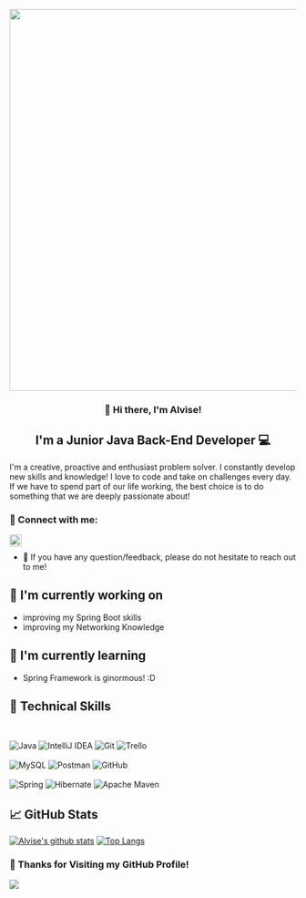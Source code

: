 <p align="center">
  <img src="https://user-images.githubusercontent.com/116837478/232205896-3e32502c-3653-4436-8af6-5b47dcf27bbc.png" width="670"/>
</p>
<h3 align="center">
👋 Hi there, I'm Alvise!</a>
</h3>

<h2 align="center">
 I'm a Junior Java Back-End Developer 💻
</h2> 

I'm a creative, proactive and enthusiast problem solver. I constantly develop new skills and knowledge! I love to code and take on challenges every day. If we have to spend part of our life working, the best choice is to do something that we are deeply passionate about!

### 🤝 Connect with me:

<a href="https://www.linkedin.com/in/alvisezingales/"><img align="left" src="https://raw.githubusercontent.com/yushi1007/yushi1007/main/images/linkedin.svg" alt="Alvise Zingales | LinkedIn" width="21px"/></a>
</br>
- 💬 If you have any question/feedback, please do not hesitate to reach out to me!

## 🔭 I'm currently working on

- improving my Spring Boot skills
- improving my Networking Knowledge

## 🌱 I'm currently learning

- Spring Framework is ginormous! :D

## 💼 Technical Skills

</br>

![Java](https://img.shields.io/badge/java-%23ED8B00.svg?style=for-the-badge&logo=java&logoColor=white)
![IntelliJ IDEA](https://img.shields.io/badge/IntelliJIDEA-000000.svg?style=for-the-badge&logo=intellij-idea&logoColor=white)
![Git](https://img.shields.io/badge/git-%23F05033.svg?style=for-the-badge&logo=git&logoColor=white)
![Trello](https://img.shields.io/badge/Trello-%23026AA7.svg?style=for-the-badge&logo=Trello&logoColor=white)
</br>
</br>
![MySQL](https://img.shields.io/badge/mysql-%2300f.svg?style=for-the-badge&logo=mysql&logoColor=white)
![Postman](https://img.shields.io/badge/Postman-FF6C37?style=for-the-badge&logo=postman&logoColor=white)
![GitHub](https://img.shields.io/badge/github-%23121011.svg?style=for-the-badge&logo=github&logoColor=white)
</br>
</br>
![Spring](https://img.shields.io/badge/spring-%236DB33F.svg?style=for-the-badge&logo=spring&logoColor=white)
![Hibernate](https://img.shields.io/badge/Hibernate-59666C?style=for-the-badge&logo=Hibernate&logoColor=white)
![Apache Maven](https://img.shields.io/badge/Apache%20Maven-C71A36?style=for-the-badge&logo=Apache%20Maven&logoColor=white)

## 📈 GitHub Stats 

[![Alvise's github stats](https://github-readme-stats.vercel.app/api?username=alvisezingales)](https://github.com/alvisezingales)
[![Top Langs](https://github-readme-stats.vercel.app/api/top-langs/?username=alvisezingales&layout=compact)](https://github.com/alvisezingales)

### 📎 Thanks for Visiting my GitHub Profile!

<a href="https://visitcount.itsvg.in">
  <img src="https://visitcount.itsvg.in/api?id=alvisezingales&label=Profile%20Views&color=3&icon=5&pretty=true" />
</a>

<!--
### Hi there, I'm Alvise👋
- ![bannerProfiloChiSono2](https://user-images.githubusercontent.com/116837478/232142011-a79e6b47-5c24-4f55-a29b-c314751dd646.png)
- ![bannerProfileChiSono](https://user-images.githubusercontent.com/116837478/232140437-681403d9-deb7-4e6c-8b39-12fcf282bed7.png)
**alvisezingales/alvisezingales** is a ✨ _special_ ✨ repository because its `README.md` (this file) appears on your GitHub profile.

Here are some ideas to get you started:

- 🔭 I’m currently working on ...
- 🌱 I’m currently learning ...
- 👯 I’m looking to collaborate on ...
- 🤔 I’m looking for help with ...
- 💬 Ask me about ...
- 📫 How to reach me: ...
- 😄 Pronouns: ...
- ⚡ Fun fact: ...
-->
